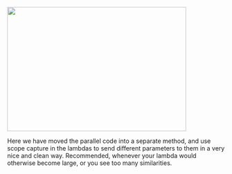 <properties date="2016-05-11"
SortOrder="53"
/>

<img src="EW%202010%20NetServer%20Enhancements_files/image018.jpg" id="Picture 17" width="413" height="288" />

Here we have moved the parallel code into a separate method, and use scope capture in the lambdas to send different parameters to them in a very nice and clean way. Recommended, whenever your lambda would otherwise become large, or you see too many similarities.
